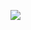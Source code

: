 <!--
<div align="center">
  <img height="180em" src="https://github-readme-stats.vercel.app/api/top-langs/?username=SkyZh0&layout=compact&langs_count=7&theme=dracula"/>
</div>
-->
![](https://komarev.com/ghpvc/?username=skyzh0&color=blue&label=O_O)

